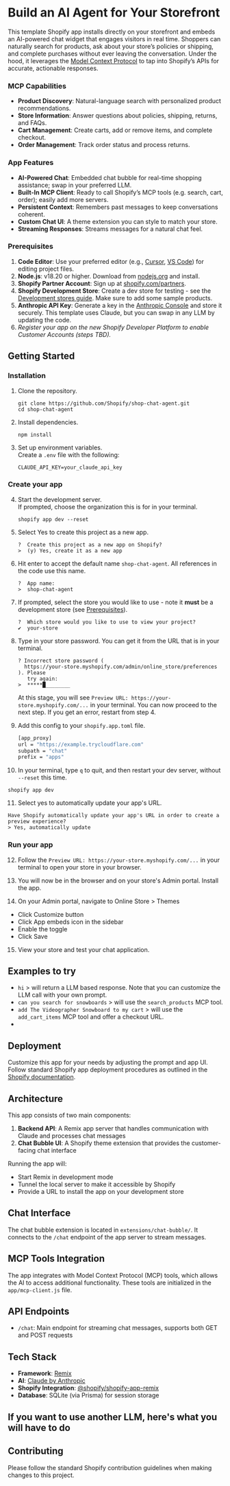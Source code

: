 # Build an AI Agent for Your Storefront

This template Shopify app installs directly on your storefront and embeds an AI-powered chat widget that engages visitors in real time. Shoppers can naturally search for products, ask about your store’s policies or shipping, and complete purchases without ever leaving the conversation. Under the hood, it leverages the [Model Context Protocol](https://modelcontextprotocol.io/) to tap into Shopify’s APIs for accurate, actionable responses.

### MCP Capabilities

- **Product Discovery**: Natural-language search with personalized product recommendations.
- **Store Information**: Answer questions about policies, shipping, returns, and FAQs.
- **Cart Management**: Create carts, add or remove items, and complete checkout.
- **Order Management**: Track order status and process returns.

### App Features
- **AI-Powered Chat**: Embedded chat bubble for real-time shopping assistance; swap in your preferred LLM.  
- **Built-In MCP Client**: Ready to call Shopify’s MCP tools (e.g. search, cart, order); easily add more servers.  
- **Persistent Context**: Remembers past messages to keep conversations coherent.  
- **Custom Chat UI**: A theme extension you can style to match your store.  
- **Streaming Responses**: Streams messages for a natural chat feel.

### Prerequisites
1. **Code Editor**: Use your preferred editor (e.g., [Cursor](https://www.cursor.com/en/downloads), [VS Code](https://code.visualstudio.com/download)) for editing project files.  
2. **Node.js**: v18.20 or higher. Download from [nodejs.org](https://nodejs.org/) and install.  
3. **Shopify Partner Account**: Sign up at [shopify.com/partners](https://www.shopify.com/partners).  
4. **Shopify Development Store**: Create a dev store for testing - see the [Development stores guide](https://shopify.dev/docs/api/development-stores). Make sure to add some sample products.  
5. **Anthropic API Key**: Generate a key in the [Anthropic Console](https://console.anthropic.com/) and store it securely. This template uses Claude, but you can swap in any LLM by updating the code.  
6. *_Register your app on the new Shopify Developer Platform to enable Customer Accounts (steps TBD)._*


## Getting Started

### Installation

1. Clone the repository.
   ```shell
   git clone https://github.com/Shopify/shop-chat-agent.git
   cd shop-chat-agent
   ```

2. Install dependencies.
   ```shell
   npm install
   ```

3. Set up environment variables.
   <br>Create a `.env` file with the following:
   ```
   CLAUDE_API_KEY=your_claude_api_key
   ```

### Create your app

4. Start the development server.
    <br> If prompted, choose the organization this is for in your terminal.
   ```shell
   shopify app dev --reset
   ```

5. Select Yes to create this project as a new app.
   ```shell
   ?  Create this project as a new app on Shopify?
   >  (y) Yes, create it as a new app
   ```

6. Hit enter to accept the default name `shop-chat-agent`. All references in the code use this name.
   ```shell
   ?  App name:
   >  shop-chat-agent
   ```

7. If prompted, select the store you would like to use - note it **must** be a development store (see [Prerequisites](#prerequisites)).
   ```shell
   ?  Which store would you like to use to view your project?
   ✔  your-store
   ```

8. Type in your store password. You can get it from the URL that is in your terminal.
   ```shell
   ? Incorrect store password ( 
     https://your-store.myshopify.com/admin/online_store/preferences ). Please
      try again:
   >  *****█________
   ```

   At this stage, you will see `Preview URL: https://your-store.myshopify.com/...` in your terminal. You can now proceed to the next step. If you get an error, restart from step 4.

9. Add this config to your `shopify.app.toml` file.
   ```bash
   [app_proxy]
   url = "https://example.trycloudflare.com"
   subpath = "chat"
   prefix = "apps"
   ```

10. In your terminal, type `q` to quit, and then restart your dev server, without `--reset` this time.
   ```shell
   shopify app dev
   ```

11. Select yes to automatically update your app's URL.
   ```shell
   Have Shopify automatically update your app's URL in order to create a preview experience?
   > Yes, automatically update
   ```

### Run your app

12. Follow the  `Preview URL: https://your-store.myshopify.com/...` in your terminal to open your store in your browser.

13. You will now be in the browser and on your store's Admin portal. Install the app.

14. On your Admin portal, navigate to Online Store > Themes
- Click Customize button<br>
- Click App embeds icon in the sidebar<br>
- Enable the toggle<br>
- Click Save

15. View your store and test your chat application.
 

## Examples to try
- `hi` > will return a LLM based response. Note that you can customize the LLM call with your own prompt.
- `can you search for snowboards` > will use the `search_products` MCP tool.
- `add The Videographer Snowboard to my cart` > will use the `add_cart_items` MCP tool and offer a checkout URL.
- <Sid will come up with ways to test CA tools>

## Deployment

Customize this app for your needs by adjusting the prompt and app UI. Follow standard Shopify app deployment procedures as outlined in the [Shopify documentation](https://shopify.dev/docs/apps/deployment/web).


## Architecture

This app consists of two main components:

1. **Backend API**: A Remix app server that handles communication with Claude and processes chat messages
2. **Chat Bubble UI**: A Shopify theme extension that provides the customer-facing chat interface

Running the app will:
- Start Remix in development mode
- Tunnel the local server to make it accessible by Shopify
- Provide a URL to install the app on your development store

## Chat Interface

The chat bubble extension is located in `extensions/chat-bubble/`. It connects to the `/chat` endpoint of the app server to stream messages.

## MCP Tools Integration

The app integrates with Model Context Protocol (MCP) tools, which allows the AI to access additional functionality. These tools are initialized in the `app/mcp-client.js` file.


## API Endpoints

- `/chat`: Main endpoint for streaming chat messages, supports both GET and POST requests


## Tech Stack

- **Framework**: [Remix](https://remix.run/)
- **AI**: [Claude by Anthropic](https://www.anthropic.com/claude)
- **Shopify Integration**: [@shopify/shopify-app-remix](https://www.npmjs.com/package/@shopify/shopify-app-remix)
- **Database**: SQLite (via Prisma) for session storage

## If you want to use another LLM, here's what you will have to do

## Contributing

Please follow the standard Shopify contribution guidelines when making changes to this project.

